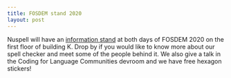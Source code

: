 ```yaml
---
title: FOSDEM stand 2020
layout: post
---
```

Nuspell will have an [information stand](https://fosdem.org/2020/stands/) at both days of FOSDEM 2020 on the first floor of building K. Drop by if you would like to know more about our spell checker and meet some of the people behind it. We also give a talk in the Coding for Language Communities devroom and we have free hexagon stickers!

